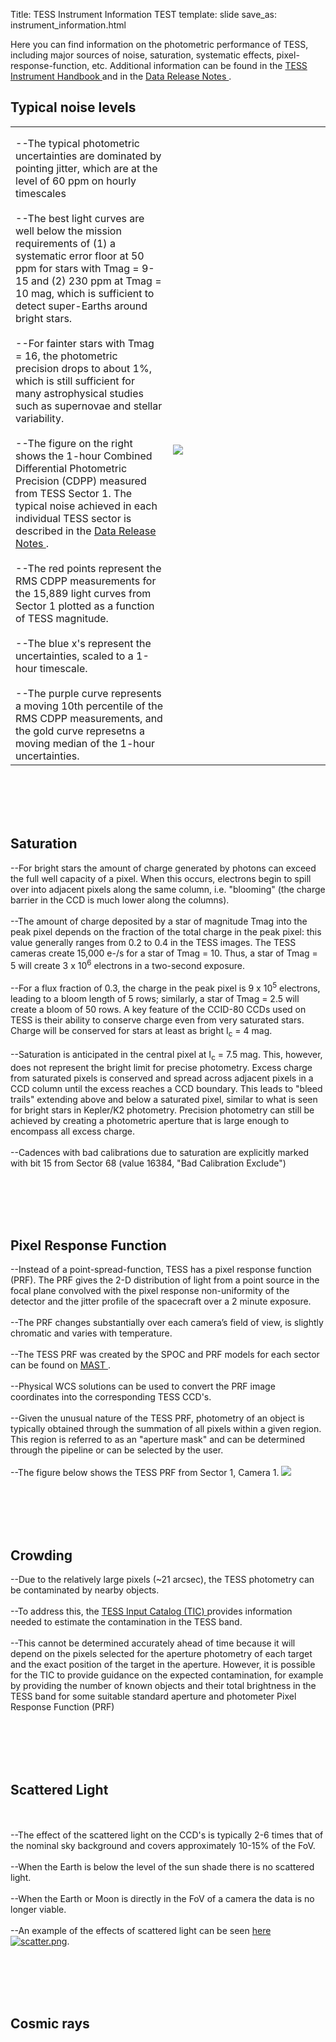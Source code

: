 Title: TESS Instrument Information TEST
template: slide
save_as: instrument_information.html

Here you can find information on the photometric performance of TESS, including major sources of noise, saturation, systematic effects, pixel-response-function, etc. Additional information can be found in the <a href = "https://archive.stsci.edu/missions/tess/doc/TESS_Instrument_Handbook_v0.1.pdf" target = "_blank"> TESS Instrument Handbook </a> and in the <a href = "https://archive.stsci.edu/tess/tess_drn.html" target = "_blank"> Data Release Notes </a>.

<section id = "sec1">

<h2>Typical noise levels</h2>

<table>

  <tr>
      <th colspan="2" style="font-size: 28px;"></th>
  </tr>

  <tr>
    <td width="50%">
    --The typical photometric uncertainties are dominated by pointing jitter, which are at the level of 60 ppm on hourly timescales
    <br></br>
    --The best light curves are well below the mission requirements of (1) a systematic error floor at 50 ppm for stars with Tmag = 9-15 and (2) 230 ppm at Tmag = 10 mag, which is sufficient to detect super-Earths around bright stars. 
    <br></br>
    --For fainter stars with Tmag = 16, the photometric precision drops to about 1%, which is still sufficient for many astrophysical studies such as supernovae and stellar variability. 
    <br></br>
    --The figure on the right shows the 1-hour Combined Differential Photometric Precision (CDPP) measured from TESS Sector 1. The typical noise achieved in each individual TESS sector is described in the <a href = "https://archive.stsci.edu/tess/tess_drn.html" target = "_blank"> Data Release Notes </a>.
    <br></br>
    --The red points represent the RMS CDPP measurements for the 15,889 light curves from Sector 1 plotted as a function of TESS magnitude. 
    <br></br>
    --The blue x's represent the uncertainties, scaled to a 1-hour timescale. 
    <br></br>
    --The purple curve represents a moving 10th percentile of the RMS CDPP measurements, and the gold curve represetns a moving median of the 1-hour uncertainties.
    </td>
    <td width="50%"><img src="https://heasarc.gsfc.nasa.gov/docs/tess/images/giprogram/cdpp_sector1.png"></img></td>
  </tr>
</table>

</section>

<br></br>
<br></br>

<section id = "sec2">

<h2>Saturation</h2>

  --For bright stars the amount of charge generated by photons can exceed the full well capacity of a pixel. When this occurs, electrons begin to spill over into adjacent pixels along the same column, i.e. "blooming" (the charge barrier in the CCD is much lower along the columns). 
  <br></br>
  --The amount of charge deposited by a star of magnitude Tmag into the peak pixel depends on the fraction of the total charge in the peak pixel: this value generally ranges from 0.2 to 0.4 in the TESS images. The TESS cameras create 15,000 e-/s for a star of Tmag = 10. Thus, a star of Tmag = 5 will create 3 x 10<sup>6</sup> electrons in a two-second exposure.
  <br></br>
  --For a flux fraction of 0.3, the charge in the peak pixel is 9 x 10<sup>5</sup> electrons, leading to a bloom length of 5 rows; similarly, a star of Tmag = 2.5 will create a bloom of 50 rows. A key feature of the CCID-80 CCDs used on TESS is their ability to conserve charge even from very saturated stars. Charge will be conserved for stars at least as bright I<sub>c</sub> = 4 mag.
  <br></br>
  --Saturation is anticipated in the central pixel at I<sub>c</sub> = 7.5 mag. This, however, does not represent the bright limit for precise photometry. Excess charge from saturated pixels is conserved and spread across adjacent pixels in a CCD column until the excess reaches a CCD boundary. This leads to "bleed trails" extending above and below a saturated pixel, similar to what is seen for bright stars in Kepler/K2 photometry. Precision photometry can still be achieved by creating a photometric aperture that is large enough to encompass all excess charge.
  <br></br>
  --Cadences with bad calibrations due to saturation are explicitly marked with bit 15 from Sector 68 (value 16384, "Bad Calibration Exclude")
</section>

<br></br>
<br></br>

<section id = "sec3">

  <h2>Pixel Response Function</h2>

  --Instead of a point-spread-function, TESS has a pixel response function (PRF). The PRF gives the 2-D distribution of light from a point source in the focal plane convolved with the pixel response non-uniformity of the detector and the jitter profile of the spacecraft over a 2 minute exposure.
  <br></br>
  --The PRF changes substantially over each camera’s field of view, is slightly chromatic and varies with temperature.
  <br></br>
  --The TESS PRF was created by the SPOC and PRF models for each sector can be found on <a href = "https://archive.stsci.edu/missions-and-data/tess/data-products" target = "_blank"> MAST </a>.
  <br></br>
  --Physical WCS solutions can be used to convert the PRF image coordinates into the corresponding TESS CCD's. 
  <br></br>
  --Given the unusual nature of the TESS PRF, photometry of an object is typically obtained through the summation of all pixels within a given region. This region is referred to as an "aperture mask" and can be determined through the pipeline or can be selected by the user.
  <br></br>
  --The figure below shows the TESS PRF from Sector 1, Camera 1. <img src="https://heasarc.gsfc.nasa.gov/docs/tess/images/tess_psf.png"></img>
</section>

<br></br>
<br></br>

<section id = "sec4">
  <h2>Crowding</h2>

  --Due to the relatively large pixels (~21 arcsec), the TESS photometry can be contaminated by nearby objects. 
  <br></br>
  --To address this, the <a href = "https://iopscience.iop.org/article/10.3847/1538-3881/ab3467" target = "_blank"> TESS Input Catalog (TIC) </a> provides information needed to estimate the contamination in the TESS band. 
  <br></br>
  --This cannot be determined accurately ahead of time because it will depend on the pixels selected for the aperture photometry of each target and the exact position of the target in the aperture. However, it is possible for the TIC to provide guidance on the expected contamination, for example by providing the number of known objects and their total brightness in the TESS band for some suitable standard aperture and photometer Pixel Response Function (PRF)
</section>

<br></br>
<br></br>

<section>
  <h2> Scattered Light </h2>
  <br></br>
  --The effect of the scattered light on the CCD's is typically 2-6 times that of the nominal sky background and covers approximately 10-15% of the FoV. 
  <br></br>
  --When the Earth is below the level of the sun shade there is no scattered light. 
  <br></br>
  --When the Earth or Moon is directly in the FoV of a camera the data is no longer viable.
  <br></br>
  --An example of the effects of scattered light can be seen <a href="https://www.youtube.com/watch?v=SP4QSF9G6FA" title="Scattered Light"> here <img alt="scatter.png" src="https://heasarc.gsfc.nasa.gov/docs/tess/images/scatter.png"></a>.
</section>

<br></br>
<br></br>

<section>
  <h2> Cosmic rays </h2>
</section>

